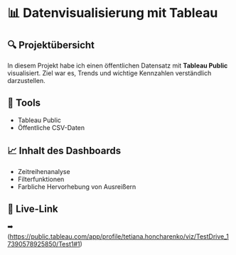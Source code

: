 # 📊 Datenvisualisierung mit Tableau

## 🔍 Projektübersicht

In diesem Projekt habe ich einen öffentlichen Datensatz mit **Tableau Public** visualisiert. Ziel war es, Trends und wichtige Kennzahlen verständlich darzustellen.

## 🧰 Tools

- Tableau Public
- Öffentliche CSV-Daten

## 📈 Inhalt des Dashboards

- Zeitreihenanalyse
- Filterfunktionen
- Farbliche Hervorhebung von Ausreißern

## 🔗 Live-Link

➡️ (https://public.tableau.com/app/profile/tetiana.honcharenko/viz/TestDrive_17390578925850/Test1#1)


